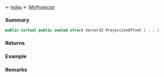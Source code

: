 ← [Index](Api-Index) ← [IMyProjector](Sandbox.ModAPI.Ingame.IMyProjector)

### Summary

```csharp
public virtual public sealed struct Vector3I ProjectionOffset { ; ; }
```

### Returns

### Example

### Remarks

